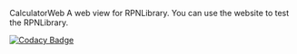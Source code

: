 CalculatorWeb
A web view for RPNLibrary.
You can use the website to test the RPNLibrary.

[![Codacy Badge](https://api.codacy.com/project/badge/Grade/8bc8c95841d24544ac6a4a43c940c4bf)](https://www.codacy.com/app/bartlomiej.gora/CalculatorWeb?utm_source=github.com&amp;utm_medium=referral&amp;utm_content=bartlomiej-gora/CalculatorWeb&amp;utm_campaign=Badge_Grade)
